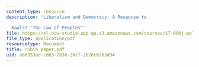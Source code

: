 ```yaml
---
content_type: resource
description: 'Liberalism and Democracy: A Response to

  Rawls? "The Law of Peoples"'
file: https://ol-ocw-studio-app-qa.s3.amazonaws.com/courses/17-000j-political-philosophy-global-justice-spring-2003/a66353adc8b3283620cf2b26c6263d34_rubin_paper.pdf
file_type: application/pdf
resourcetype: Document
title: rubin_paper.pdf
uid: a66353ad-c8b3-2836-20cf-2b26c6263d34
---
```

